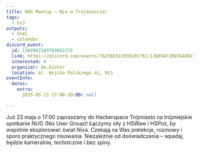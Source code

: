 ```yaml
---
title: NUG Meetup – Nix w Trójmieście!
tags:
  - hs3
outputs:
  - html
  - calendar
discord_event:
  id: 1368947209764081725
  link: https://discord.com/events/762566311930101761/1368947209764081725
  interested: 4
  organizer: km.kinter
  location: Al. Wojska Polskiego 41, HS3
eventInfo:
  dates:
    extra:
      2025-05-23 17:00-20:00: null

---
```


Już 23 maja o 17:00 zapraszamy do Hackerspace Trójmiasto na trójmiejskie spotkanie NUG (Nix User Group)! Łączymy siły z HSWaw i HSPoz, by wspólnie eksplorować świat Nixa. Czekają na Was prelekcje, rozmowy i sporo praktycznego nixowania. Niezależnie od doświadczenia – wpadaj, będzie kameralnie, technicznie i bez spiny.
